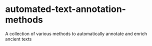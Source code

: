 # automated-text-annotation-methods
A collection of various methods to automatically annotate and enrich ancient texts
